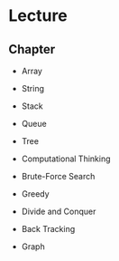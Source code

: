 # Lecture

## Chapter

- Array

- String

- Stack

- Queue

- Tree

- Computational Thinking

- Brute-Force Search

- Greedy

- Divide and Conquer

- Back Tracking

- Graph
